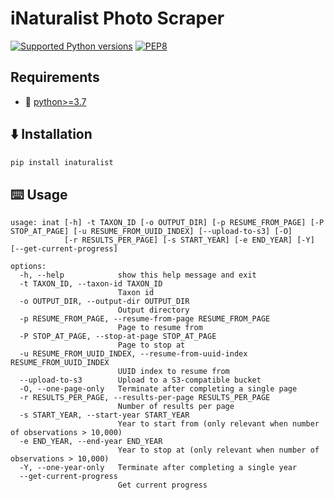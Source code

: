 # iNaturalist Photo Scraper

[![Supported Python versions](https://img.shields.io/badge/Python-%3E=3.7-blue.svg)](https://www.python.org/downloads/) [![PEP8](https://img.shields.io/badge/Code%20style-PEP%208-orange.svg)](https://www.python.org/dev/peps/pep-0008/) 


## Requirements
- 🐍 [python>=3.7](https://www.python.org/downloads/)


## ⬇️ Installation

```sh
pip install inaturalist
```

## ⌨️ Usage

```
usage: inat [-h] -t TAXON_ID [-o OUTPUT_DIR] [-p RESUME_FROM_PAGE] [-P STOP_AT_PAGE] [-u RESUME_FROM_UUID_INDEX] [--upload-to-s3] [-O]
            [-r RESULTS_PER_PAGE] [-s START_YEAR] [-e END_YEAR] [-Y] [--get-current-progress]

options:
  -h, --help            show this help message and exit
  -t TAXON_ID, --taxon-id TAXON_ID
                        Taxon id
  -o OUTPUT_DIR, --output-dir OUTPUT_DIR
                        Output directory
  -p RESUME_FROM_PAGE, --resume-from-page RESUME_FROM_PAGE
                        Page to resume from
  -P STOP_AT_PAGE, --stop-at-page STOP_AT_PAGE
                        Page to stop at
  -u RESUME_FROM_UUID_INDEX, --resume-from-uuid-index RESUME_FROM_UUID_INDEX
                        UUID index to resume from
  --upload-to-s3        Upload to a S3-compatible bucket
  -O, --one-page-only   Terminate after completing a single page
  -r RESULTS_PER_PAGE, --results-per-page RESULTS_PER_PAGE
                        Number of results per page
  -s START_YEAR, --start-year START_YEAR
                        Year to start from (only relevant when number of observations > 10,000)
  -e END_YEAR, --end-year END_YEAR
                        Year to stop at (only relevant when number of observations > 10,000)
  -Y, --one-year-only   Terminate after completing a single year
  --get-current-progress
                        Get current progress
```

